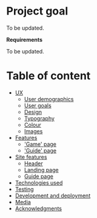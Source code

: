 # Project goal

To be updated.

**Requirements**

To be updated.

# Table of content

* [UX](#ux)
     * [User demographics](#user-demographic)
     * [User goals](#user-goals)
     * [Design](#design)
     * [Typography](#typography)
     * [Colour](#colour)
     * [Images](#images)
* [Features](#features)
     * ['Game' page](#-game-page)
     * ['Guide' page](#-guide-page)
* [Site features](#site-features)
     * [Header](#header)
     * [Landing page](#landing-page)
     * [Guide page](#guide-page)
* [Technologies used](#technologies-used)
* [Testing](#testing)
* [Development and deployment](#development-and-deployment)
* [Media](#media)
* [Acknowledgments](#acknowledgments)

